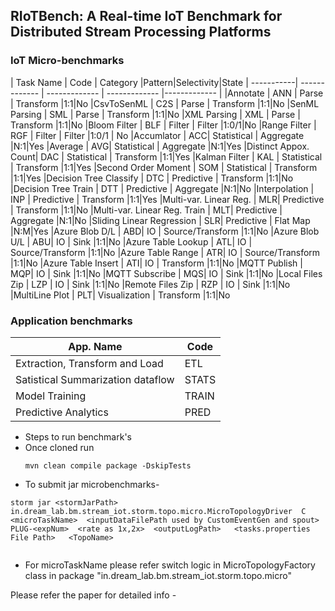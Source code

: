 ## RIoTBench: A Real-time IoT Benchmark for Distributed Stream Processing Platforms
### IoT  Micro-benchmarks 
| Task Name  | Code | Category |Pattern|Selectivity|State
| -----------| ------------- | ------------- | ------------- |------------- |
|Annotate | ANN | Parse |  Transform |1:1|No
|CsvToSenML | C2S | Parse |  Transform |1:1|No
|SenML Parsing | SML | Parse | Transform |1:1|No
|XML Parsing | XML | Parse | Transform |1:1|No
|Bloom Filter | BLF | Filter | Filter |1:0/1|No
|Range Filter | RGF | Filter | Filter |1:0/1 | No
|Accumlator | ACC| Statistical  | Aggregate |N:1|Yes
|Average | AVG| Statistical  | Aggregate |N:1|Yes
|Distinct Appox. Count| DAC | Statistical | Transform |1:1|Yes
|Kalman Filter | KAL | Statistical | Transform |1:1|Yes
|Second Order Moment | SOM | Statistical | Transform |1:1|Yes
|Decision Tree Classify | DTC  | Predictive | Transform |1:1|No
|Decision Tree Train | DTT  | Predictive | Aggregate  |N:1|No
|Interpolation | INP | Predictive | Transform |1:1|Yes
|Multi-var. Linear Reg. | MLR| Predictive | Transform |1:1|No
|Multi-var. Linear Reg. Train | MLT| Predictive | Aggregate |N:1|No
|Sliding Linear Regression | SLR| Predictive | Flat Map |N:M|Yes
|Azure Blob D/L | ABD| IO | Source/Transform |1:1|No
|Azure Blob U/L | ABU| IO | Sink |1:1|No
|Azure Table Lookup | ATL| IO | Source/Transform |1:1|No
|Azure Table Range | ATR| IO | Source/Transform |1:1|No
|Azure Table Insert | ATI| IO | Transform |1:1|No
|MQTT Publish | MQP| IO | Sink |1:1|No
|MQTT Subscribe | MQS| IO | Sink |1:1|No
|Local Files Zip | LZP | IO | Sink |1:1|No
|Remote Files Zip | RZP | IO | Sink |1:1|No
|MultiLine Plot | PLT| Visualization  | Transform |1:1|No

### Application  benchmarks 
| App. Name  | Code |
| ------------- | ------------- |
| Extraction, Transform and Load | ETL   |
| Satistical Summarization dataflow  | STATS   |
| Model Training  | TRAIN   |
| Predictive Analytics   | PRED   |


<!--- ![FCAST](https://github.com/anshuiisc/FIG/blob/master/STATS-and-PRED.png)  --->

- Steps to run benchmark's
- Once cloned  run 
    ```
   mvn clean compile package -DskipTests
    ```
- To submit jar microbenchmarks- 
 ```
 storm jar <stormJarPath>   in.dream_lab.bm.stream_iot.storm.topo.micro.MicroTopologyDriver  C  <microTaskName>  <inputDataFilePath used by CustomEventGen and spout>   PLUG-<expNum>  <rate as 1x,2x>  <outputLogPath>   <tasks.properties File Path>   <TopoName>
 
 
 ```
- For microTaskName please refer  switch logic in  MicroTopologyFactory class in package   "in.dream_lab.bm.stream_iot.storm.topo.micro"   

Please refer the paper for detailed info  - <arxiv-link> 





